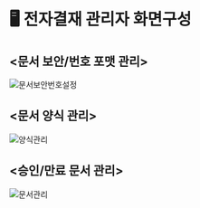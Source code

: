 # 🖥 전자결재 관리자 화면구성

## <문서 보안/번호 포맷 관리>
![문서보안번호설정](https://user-images.githubusercontent.com/85149442/161417300-a7f28419-7b20-4a41-9d01-e27156345207.png)

## <문서 양식 관리>
![양식관리](https://user-images.githubusercontent.com/85149442/161417330-cba1ce2b-7c5a-48f9-bd5a-b18a04a47bc3.png)

## <승인/만료 문서 관리>
![문서관리](https://user-images.githubusercontent.com/85149442/161417346-7415cf12-ca1e-4c4d-a0ae-26cfbceac54c.png)
